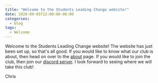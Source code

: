 ```yaml
---
title: "Welcome to the Students Leading Change website!"
date: 2020-09-05T12:00:00-06:00
categories:
  - blog
tags:
  - Welcome
---
```


Welcome to the Students Leading Change website! The website has just been set up, so that's all good.
If you would like to know what our club is about, then head on over to the [about](/about) page. If 
you would like to join the club, then join our [discord server](https://discord.gg/TNg46D5). I look 
forward to seeing where we will take this club! 

Chris